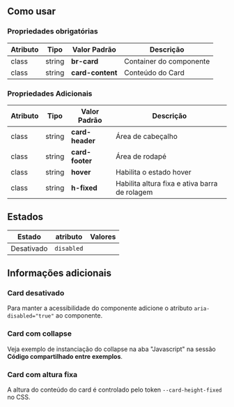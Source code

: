 [version]: # (5.1.7)

## Como usar

### Propriedades obrigatórias

| Atributo | Tipo   | Valor Padrão     | Descrição               |
| -------- | ------ | ---------------- | ----------------------- |
| class    | string | **br-card**      | Container do componente |
| class    | string | **card-content** | Conteúdo do Card        |

### Propriedades Adicionais

| Atributo | Tipo   | Valor Padrão    | Descrição                                     |
| -------- | ------ | --------------- | --------------------------------------------- |
| class    | string | **card-header** | Área de cabeçalho                             |
| class    | string | **card-footer** | Área de rodapé                                |
| class    | string | **hover**       | Habilita o estado hover                       |
| class    | string | **h-fixed**     | Habilita altura fixa e ativa barra de rolagem |

## Estados

| Estado     | atributo   | Valores |
| ---------- | ---------- | ------- |
| Desativado | `disabled` |         |

## Informações adicionais

### Card desativado

Para manter a acessibilidade do componente adicione o atributo `aria-disabled="true"` ao componente.

### Card com collapse

Veja exemplo de instanciação do collapse na aba "Javascript" na sessão **Código compartilhado entre exemplos**.

### Card com altura fixa

A altura do conteúdo do card é controlado pelo token `--card-height-fixed` no CSS.
